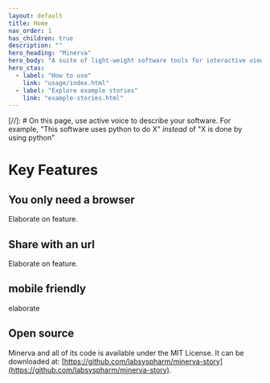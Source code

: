 ```yaml
---
layout: default
title: Home
nav_order: 1
has_children: true
description: ""
hero_heading: "Minerva"
hero_body: "A suite of light-weight software tools for interactive viewing and fast sharing of large image data."
hero_ctas:
  - label: "How to use"
    link: "usage/index.html"
  - label: "Explore example stories"
    link: "example-stories.html"
---
```



[//]: # On this page, use active voice to describe your software. For example, "This software uses python to do X" *instead* of "X is done by using python"

# Key Features

## You only need a browser
Elaborate on feature.

## Share with an url
Elaborate on feature.

## mobile friendly
elaborate

## Open source
Minerva and all of its code is available under the MIT License. It can be downloaded at: [https://github.com/labsyspharm/minerva-story](https://github.com/labsyspharm/minerva-story).






